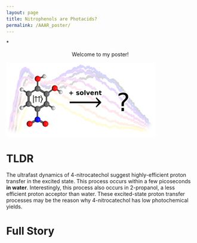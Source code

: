 ```yaml
---
layout: page
title: Nitrophenols are Photacids?
permalink: /AAAR_poster/
---
```


*<p style="text-align: center;">Welcome to my poster!</p>

<img src="https://raw.githubusercontent.com/yreva/daltonian.co/main/images/TOC_1.png" width=400 align='middle'/> 

# TLDR

The ultrafast dynamics of 4-nitrocatechol suggest highly-efficient proton transfer in the excited state. This process occurs within a few picoseconds **in water**. Interestingly, this process also occurs in 2-propanol, a less efficient proton acceptor than water. These excited-state proton transfer processes may be the reason why 4-nitrocatechol has low photochemical yields. 

# Full Story

